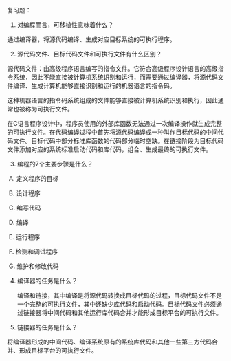 复习题：

1. 对编程而言，可移植性意味着什么？

通过编译器，将源代码编译、生成对应目标系统的可执行程序。

2. 源代码文件、目标代码文件和可执行文件有什么区别？

源代码文件：由高级程序语言编写的指令文件。它符合高级程序设计语言的高级指令系统，因此不能直接被计算机系统识别和运行，而需要通过编译器，将源代码文件编译、生成计算机能够直接识别和运行的机器语言的指令码。

这种机器语言的指令码系统组成的文件能够直接被计算机系统识别和执行，因此通常也被称为可执行文件。

在C语言程序设计中，程序员使用的外部库函数无法通过一次编译操作就生成完整的可执行文件。在代码编译过程中首先将源代码编译成一种叫作目标代码的中间代码文件。目标代码中部分标准库函数的代码部分临时空缺。在链接阶段为目标代码文件添加对应的系统标准启动代码和库代码，组合、生成最终的可执行文件。

3. 编程的7个主要步骤是什么？

​	A. 定义程序的目标

​	B. 设计程序

​	C. 编写代码

​	D. 编译

​	E. 运行程序

​	F. 检测和调试程序

​	G. 维护和修改代码

4. 编译器的任务是什么？

   编译和链接，其中编译是将源代码转换成目标代码的过程，目标代码文件不是一个完整的可执行文件，其中还缺少库代码和启动代码。目标代码文件必须通过链接器将中间代码和其他运行库代码合并才能形成目标平台的可执行文件。

5. 链接器的任务是什么？

将编译器形成的中间代码、编译系统原有的系统库代码和其他一些第三方代码合并、形成目标平台的可执行文件。